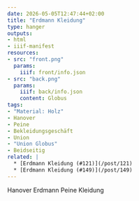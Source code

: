```yaml
---
date: 2026-05-05T12:47:44+02:00
title: "Erdmann Kleidung"
type: hanger
outputs:
- html
- iiif-manifest
resources:
- src: "front.png"
  params:
    iiif: front/info.json
- src: "back.png"
  params:
    iiif: back/info.json
    content: Globus
tags:
- "Material: Holz"
- Hanover
- Peine
- Bekleidungsgeschäft
- Union
- "Union Globus"
- Beidseitig
related: |
  * [Erdmann Kleidung (#121)](/post/121)
  * [Erdmann Kleidung (#149)](/post/149)
---
```

Hanover  Erdmann  Peine
         Kleidung
